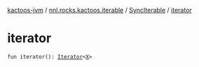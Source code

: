 [kactoos-jvm](../../index.md) / [nnl.rocks.kactoos.iterable](../index.md) / [SyncIterable](index.md) / [iterator](./iterator.md)

# iterator

`fun iterator(): `[`Iterator`](https://kotlinlang.org/api/latest/jvm/stdlib/kotlin.collections/-iterator/index.html)`<`[`X`](index.md#X)`>`